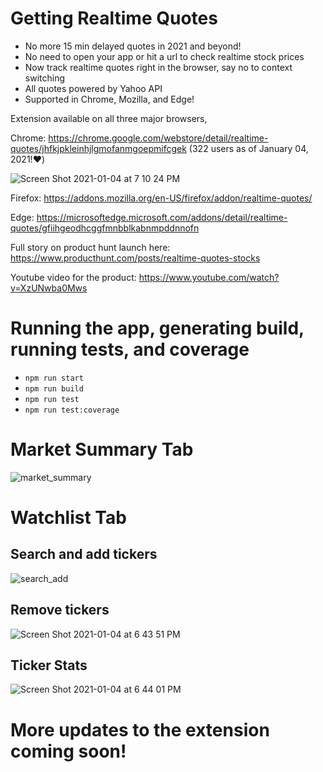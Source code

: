 # Getting Realtime Quotes

- No more 15 min delayed quotes in 2021 and beyond!
- No need to open your app or hit a url to check realtime stock prices
- Now track realtime quotes right in the browser, say no to context switching
- All quotes powered by Yahoo API
- Supported in Chrome, Mozilla, and Edge!

Extension available on all three major browsers,

Chrome: https://chrome.google.com/webstore/detail/realtime-quotes/jhfkjpkleinhjlgmofanmgoepmifcgek (322 users as of January 04, 2021!❤️)

![Screen Shot 2021-01-04 at 7 10 24 PM](https://user-images.githubusercontent.com/10058508/103592254-92e37680-4ec0-11eb-9a20-98993ceea8ac.png)

Firefox: https://addons.mozilla.org/en-US/firefox/addon/realtime-quotes/

Edge: https://microsoftedge.microsoft.com/addons/detail/realtime-quotes/gfiihgeodhcggfmnbblkabnmpddnnofn

Full story on product hunt launch here: https://www.producthunt.com/posts/realtime-quotes-stocks

Youtube video for the product: https://www.youtube.com/watch?v=XzUNwba0Mws

# Running the app, generating build, running tests, and coverage

- `npm run start`
- `npm run build`
- `npm run test`
- `npm run test:coverage`

# Market Summary Tab

![market_summary](https://user-images.githubusercontent.com/10058508/101962509-5f237280-3bda-11eb-9779-b89a54c3483a.png)

# Watchlist Tab

## Search and add tickers

![search_add](https://user-images.githubusercontent.com/10058508/101962511-5fbc0900-3bda-11eb-833a-cba1bc8ced49.png)

## Remove tickers

![Screen Shot 2021-01-04 at 6 43 51 PM](https://user-images.githubusercontent.com/10058508/103590991-df2cb780-4ebc-11eb-9675-fb85e74b6a32.png)

## Ticker Stats 

![Screen Shot 2021-01-04 at 6 44 01 PM](https://user-images.githubusercontent.com/10058508/103590992-e05de480-4ebc-11eb-83ed-3b12172db505.png)

# More updates to the extension coming soon!
